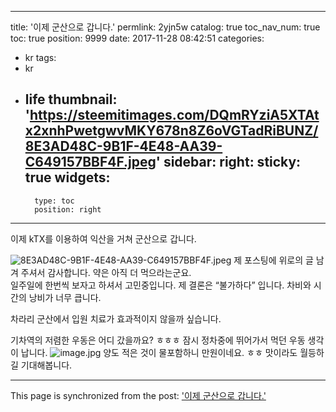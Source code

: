
---
title: '이제 군산으로 갑니다.'
permlink: 2yjn5w
catalog: true
toc_nav_num: true
toc: true
position: 9999
date: 2017-11-28 08:42:51
categories:
- kr
tags:
- kr
- life
thumbnail: 'https://steemitimages.com/DQmRYziA5XTAtx2xnhPwetgwvMKY678n8Z6oVGTadRiBUNZ/8E3AD48C-9B1F-4E48-AA39-C649157BBF4F.jpeg'
sidebar:
    right:
        sticky: true
widgets:
    -
        type: toc
        position: right
---


이제 kTX를 이용하여 익산을 거쳐 군산으로 갑니다.  

![8E3AD48C-9B1F-4E48-AA39-C649157BBF4F.jpeg](https://steemitimages.com/DQmRYziA5XTAtx2xnhPwetgwvMKY678n8Z6oVGTadRiBUNZ/8E3AD48C-9B1F-4E48-AA39-C649157BBF4F.jpeg)
제 포스팅에 위로의 글 남겨 주셔서 감사합니다. 
약은 아직 더 먹으라는군요.  
일주일에 한번씩 보자고 하셔서 고민중입니다. 
제 결론은 “불가하다” 입니다. 
차비와 시간의 낭비가 너무 큽니다.  

차라리 군산에서 입원 치료가 효과적이지 않을까
싶습니다.  

기차역의 저렴한 우동은 어디 갔을까요? ㅎㅎㅎ
잠시 정차중에 뛰어가서 먹던 우동 생각이 납니다. 
![image.jpg](https://steemitimages.com/DQmSAvLbULz3UWVxTQWD87bEUZQ499MzgkALRCYKTmjWNwG/image.jpg)
양도 적은 것이 물포함하니 만원이네요. ㅎㅎ 맛이라도 월등하길 기대해봅니다.

- - -

This page is synchronized from the post: ['이제 군산으로 갑니다.'](https://steemit.com/@kingbit/2yjn5w)
